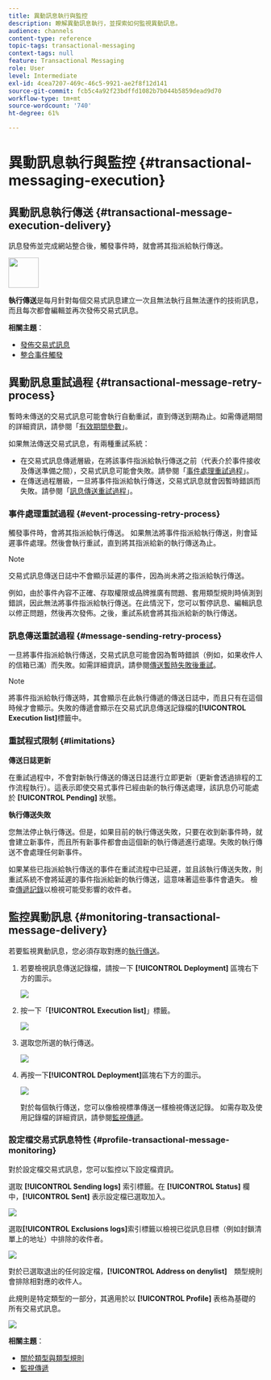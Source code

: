 ```yaml
---
title: 異動訊息執行與監控
description: 瞭解異動訊息執行，並探索如何監視異動訊息。
audience: channels
content-type: reference
topic-tags: transactional-messaging
context-tags: null
feature: Transactional Messaging
role: User
level: Intermediate
exl-id: 4cea7207-469c-46c5-9921-ae2f8f12d141
source-git-commit: fcb5c4a92f23bdffd1082b7b044b5859dead9d70
workflow-type: tm+mt
source-wordcount: '740'
ht-degree: 61%

---
```


# 異動訊息執行與監控 {#transactional-messaging-execution}

## 異動訊息執行傳送 {#transactional-message-execution-delivery}

訊息發佈並完成網站整合後，觸發事件時，就會將其指派給執行傳送。

<img src="assets/do-not-localize/icon_concepts.svg" width="60px">

**執行傳送**&#x200B;是每月針對每個交易式訊息建立一次且無法執行且無法運作的技術訊息，而且每次都會編輯並再次發佈交易式訊息。

**相關主題**：
* [發佈交易式訊息](../../channels/using/publishing-transactional-message.md#publishing-a-transactional-message)
* [整合事件觸發](../../channels/using/getting-started-with-transactional-msg.md#integrate-event-trigger)

## 異動訊息重試過程 {#transactional-message-retry-process}

暫時未傳送的交易式訊息可能會執行自動重試，直到傳送到期為止。如需傳遞期間的詳細資訊，請參閱「[有效期間參數](../../administration/using/configuring-email-channel.md#validity-period-parameters)」。

如果無法傳送交易式訊息，有兩種重試系統：

* 在交易式訊息傳遞層級，在將該事件指派給執行傳送之前（代表介於事件接收及傳送準備之間），交易式訊息可能會失敗。請參閱「[事件處理重試過程](#event-processing-retry-process)」。
* 在傳送過程層級，一旦將事件指派給執行傳送，交易式訊息就會因暫時錯誤而失敗。請參閱「[訊息傳送重試過程](#message-sending-retry-process)」。

### 事件處理重試過程 {#event-processing-retry-process}

觸發事件時，會將其指派給執行傳送。 如果無法將事件指派給執行傳送，則會延遲事件處理。然後會執行重試，直到將其指派給新的執行傳送為止。

>[!NOTE]
>
>交易式訊息傳送日誌中不會顯示延遲的事件，因為尚未將之指派給執行傳送。

例如，由於事件內容不正確、存取權限或品牌推廣有問題、套用類型規則時偵測到錯誤，因此無法將事件指派給執行傳送。在此情況下，您可以暫停訊息、編輯訊息以修正問題，然後再次發佈。之後，重試系統會將其指派給新的執行傳送。

### 訊息傳送重試過程 {#message-sending-retry-process}

一旦將事件指派給執行傳送，交易式訊息可能會因為暫時錯誤（例如，如果收件人的信箱已滿）而失敗。如需詳細資訊，請參閱[傳送暫時失敗後重試](../../sending/using/understanding-delivery-failures.md#retries-after-a-delivery-temporary-failure)。

>[!NOTE]
>
>將事件指派給執行傳送時，其會顯示在此執行傳遞的傳送日誌中，而且只有在這個時候才會顯示。失敗的傳遞會顯示在交易式訊息傳送記錄檔的&#x200B;**[!UICONTROL Execution list]**&#x200B;標籤中。

### 重試程式限制 {#limitations}

**傳送日誌更新**

在重試過程中，不會對新執行傳送的傳送日誌進行立即更新（更新會透過排程的工作流程執行）。這表示即使交易式事件已經由新的執行傳送處理，該訊息仍可能處於 **[!UICONTROL Pending]** 狀態。

**執行傳送失敗**

您無法停止執行傳送。但是，如果目前的執行傳送失敗，只要在收到新事件時，就會建立新事件，而且所有新事件都會由這個新的執行傳遞進行處理。失敗的執行傳送不會處理任何新事件。

如果某些已指派給執行傳送的事件在重試流程中已延遲，並且該執行傳送失敗，則重試系統不會將延遲的事件指派給新的執行傳送，這意味著這些事件會遺失。 檢查[傳遞記錄](#monitoring-transactional-message-delivery)以檢視可能受影響的收件者。

## 監控異動訊息 {#monitoring-transactional-message-delivery}

若要監視異動訊息，您必須存取對應的[執行傳送](#transactional-message-execution-delivery)。

1. 若要檢視訊息傳送記錄檔，請按一下 **[!UICONTROL Deployment]** 區塊右下方的圖示。

   ![](assets/message-center_access_logs.png)

1. 按一下「**[!UICONTROL Execution list]**」標籤。

   ![](assets/message-center_execution_tab.png)

1. 選取您所選的執行傳送。

   ![](assets/message-center_execution_delivery.png)

1. 再按一下&#x200B;**[!UICONTROL Deployment]**&#x200B;區塊右下方的圖示。

   ![](assets/message-center_execution_access_logs.png)

   對於每個執行傳送，您可以像檢視標準傳送一樣檢視傳送記錄。 如需存取及使用記錄檔的詳細資訊，請參閱[監視傳遞](../../sending/using/monitoring-a-delivery.md)。

### 設定檔交易式訊息特性 {#profile-transactional-message-monitoring}

對於設定檔交易式訊息，您可以監控以下設定檔資訊。

選取 **[!UICONTROL Sending logs]** 索引標籤。在 **[!UICONTROL Status]** 欄中，**[!UICONTROL Sent]** 表示設定檔已選取加入。

![](assets/message-center_marketing_sending_logs.png)

選取&#x200B;**[!UICONTROL Exclusions logs]**&#x200B;索引標籤以檢視已從訊息目標（例如封鎖清單上的地址）中排除的收件者。

![](assets/message-center_marketing_exclusion_logs.png)

對於已選取退出的任何設定檔，**[!UICONTROL Address on denylist]**　類型規則會排除相對應的收件人。

此規則是特定類型的一部分，其適用於以 **[!UICONTROL Profile]** 表格為基礎的所有交易式訊息。

![](assets/message-center_marketing_typology.png)

**相關主題**：

* [關於類型與類型規則](../../sending/using/about-typology-rules.md)
* [監視傳遞](../../sending/using/monitoring-a-delivery.md)

